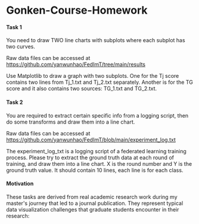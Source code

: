 # Gonken-Course-Homework

#### Task 1

You need to draw TWO line charts with subplots where each subplot has two curves.

Raw data files can be accessed at https://github.com/yanwunhao/FedImT/tree/main/results

Use Matplotlib to draw a graph with two subplots. One for the Tj score contains two lines from Tj_1.txt and Tj_2.txt separately. Another is for the TG score and it also contains two sources: TG_1.txt and TG_2.txt.



#### Task 2

You are required to extract certain specific info from a logging script, then do some transforms and draw them into a line chart.

Raw data files can be accessed at https://github.com/yanwunhao/FedImT/blob/main/experiment_log.txt

The experiment_log_txt is a logging script of a federated learning training process. Please try to extract the ground truth data at each round of training, and draw them into a line chart. X is the round number and Y is the ground truth value. It should contain 10 lines, each line is for each class.



#### Motivation

These tasks are derived from real academic research work during my master's journey that led to a journal publication. They represent typical data visualization challenges that graduate students encounter in their research: